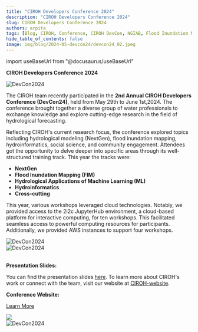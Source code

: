 ```yaml
---
title: "CIROH Developers Conference 2024"
description: "CIROH Developers Conference 2024"
slug: CIROH Developers Conference 2024
authors: arpita
tags: [Blog, CIROH, Conference, CIROH DevCon, NGIAB, Flood Inundation Mapping, National Water Model]
hide_table_of_contents: false
image: img/blog/2024-05-devcon24/devcon24_02.jpeg
---
```

import useBaseUrl from "@docusaurus/useBaseUrl"

**CIROH Developers Conference 2024**
<div className="hero-image" style={{ textAlign: 'center' }}>
        <img src={useBaseUrl("/img/blog/2024-05-devcon24/devcon24_01.jpeg")} alt="DevCon2024" style={{ width: '80%' }} />
</div>

The CIROH team recently participated in the **2nd Annual CIROH Developers Conference (DevCon24)**, held from May 29th to June 1st,2024. The conference brought together a diverse group of water professionals to exchange knowledge and explore cutting-edge research in the field of hydrological forecasting.
<!-- truncate -->
Reflecting CIROH's current research focus, the conference explored topics including hydrological modeling (NextGen), flood inundation mapping, hydroinformatics, social science, and community engagement. Attendees got the opportunity to delve deeper into specific areas through its well-structured training track. This year the tracks were:
* **NextGen**
* **Flood Inundation Mapping (FIM)**
* **Hydrological Applications of Machine Learning (ML)**
* **Hydroinformatics**
* **Cross-cutting**

This year, various workshops leveraged cloud technologies. Notably, we provided access to the 2i2c JupyterHub environment, a cloud-based platform for interactive computing, for ten workshops. This facilitated seamless access to powerful computing resources for participants. Additionally, we provided AWS instances to support four workshops.

 

<div className="hero-image" style={{ textAlign: 'center' }}>
        <img src={useBaseUrl("/img/blog/2024-05-devcon24/devcon24_04.JPG")} alt="DevCon2024" style={{ width: '80%' }} />
</div>
<div className="hero-image" style={{ textAlign: 'center' }}>
        <img src={useBaseUrl("/img/blog/2024-05-devcon24/devcon24_06.png")} alt="DevCon2024" style={{ width: '80%' }} />
</div>
<br/>

**Presentation Slides:**

You can find the presentation slides [here](https://github.com/CIROH-UA/Conferences/tree/main/CIROHDevCon2024/NextGenTrack). To learn more about CIROH's work or connect with the team, visit our website at [CIROH-website](https://ciroh.ua.edu/). 

**Conference Website:**

[Learn More](https://ciroh.ua.edu/devconference/)
<div className="hero-image" style={{ textAlign: 'center' }}>
        <img src={useBaseUrl("/img/blog/2024-05-devcon24/devcon24_02.jpeg" )}alt="DevCon2024" style={{ width: '80%' }} />
</div>
<div className="hero-image" style={{ textAlign: 'center' }}>
        <img src={useBaseUrl("/img/blog/2024-05-devcon24/devcon24_05.jpg")} alt="DevCon2024" style={{ width: '80%' }} />
</div>
